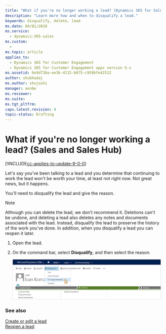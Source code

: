 ```yaml
---
title: "What if you're no longer working a lead? (Dynamics 365 for Sales) | MicrosoftDocs"
description: "Learn more how and when to disqualify a lead."
keywords: disqualify, delete, lead
ms.date: 04/01/2018
ms.service:
  - dynamics-365-sales
ms.custom:
  - 
ms.topic: article
applies_to:
  - Dynamics 365 for Customer Engagement
  - Dynamics 365 for Customer Engagement apps version 9.x
ms.assetid: 6e9d73ba-ee3b-4115-b875-c939bfe42512
author: shubhadaj
ms.author: shujoshi
manager: annbe
ms.reviewer: 
ms.suite: 
ms.tgt_pltfrm: 
caps.latest.revision: 4
topic-status: Drafting
---
```


# What if you're no longer working a lead? (Sales and Sales Hub)

[!INCLUDE[cc-applies-to-update-9-0-0](../includes/cc_applies_to_update_9_0_0.md)]

Let's say you've been talking to a lead and you determine that continuing to work the lead won't be worth your time, at least not right now. Not great news, but it happens.  
  
You'll need to disqualify the lead and give the reason.  

> [!NOTE]
>  Although you can delete the lead, we don't recommend it. Deletions can't be undone, and deleting a lead also deletes any notes and documents associated with the lead. Instead, disqualify the lead to preserve the history of the work you've done. In addition, when you disqualify a lead you can reopen it later.  
  
1. Open the lead.  
  
2. On the command bar, select **Disqualify**, and then select the reason.  
  
   ![Shows how to disqualify leads in Dynamics 365 for Sales](../sales-enterprise/media/sales-lead-disqualify.png "Shows how to disqualify leads in Dynamics 365 for Sales")  
  
### See also  
 [Create or edit a lead](../sales-enterprise/create-edit-lead-sales.md)   
 [Reopen a lead](../sales-enterprise/re-open-lead-sales.md)
